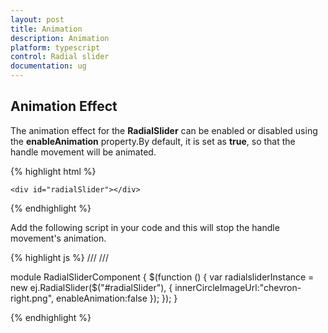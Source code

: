 ```yaml
---
layout: post
title: Animation
description: Animation
platform: typescript
control: Radial slider
documentation: ug
---
```


## Animation Effect

The animation effect for the **RadialSlider** can be enabled or disabled using the **enableAnimation** property.By default, it is set as **true**, so that the handle movement will be animated.

{% highlight html %}

    <div id="radialSlider"></div>
    
{% endhighlight %}

Add the following script in your code and this will stop the handle movement's animation.
    
{% highlight js %}
  /// <reference path="tsfiles/jquery.d.ts" />
 /// <reference path="tsfiles/ej.web.all.d.ts" />

module RadialSliderComponent {
    $(function () {
          var radialsliderInstance = new ej.RadialSlider($("#radialSlider"), {
          innerCircleImageUrl:"chevron-right.png",
          enableAnimation:false 
    });
 });
}

{% endhighlight %}




